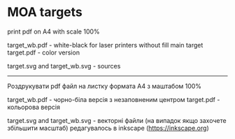 # MOA targets

print pdf on A4 with scale 100%


target_wb.pdf - white-black for laser printers without fill main target
target.pdf - color version

target.svg and target_wb.svg - sources


------------------------------------------------
Роздрукувати pdf файл на листку формата А4 з маштабом 100%

target_wb.pdf - чорно-біла версія з незаповненим центром
target.pdf - кольорова версія

target.svg and target_wb.svg - векторні файли (на випадок якщо захочете збільшити масштаб) редагувалось в inkscape (https://inkscape.org) 
